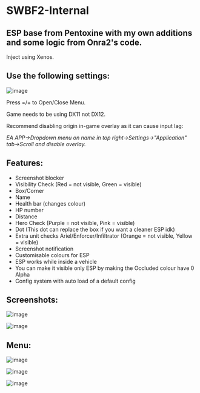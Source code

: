 # SWBF2-Internal
 ## ESP base from Pentoxine with my own additions and some logic from Onra2's code.

Inject using Xenos.
## Use the following settings:
![image](https://github.com/user-attachments/assets/0efd6a73-3161-476f-9a49-58c7cb0fb331)

Press =/+ to Open/Close Menu.

Game needs to be using DX11 not DX12.

Recommend disabling origin in-game overlay as it can cause input lag:

*EA APP->Dropdown menu on name in top right->Settings->"Application" tab->Scroll and disable overlay.*

## Features:
- Screenshot blocker
- Visibility Check (Red = not visible, Green = visible)
- Box/Corner
- Name
- Health bar (changes colour)
- HP number
- Distance
- Hero Check (Purple = not visible, Pink = visible)
- Dot (This dot can replace the box if you want a cleaner ESP idk)
- Extra unit checks Ariel/Enforcer/Infiltrator (Orange = not visible, Yellow = visible)
- Screenshot notification
- Customisable colours for ESP
- ESP works while inside a vehicle
- You can make it visible only ESP by making the Occluded colour have 0 Alpha
- Config system with auto load of a default config

## Screenshots:
![image](https://i.imgur.com/7dkeqfq.png)

![image](https://i.imgur.com/NkNu27m.png)

## Menu:
![image](https://i.imgur.com/R6tsi4z.png)

![image](https://i.imgur.com/jcQJhlQ.png)

![image](https://i.imgur.com/ng6WLB4.png)

